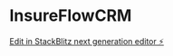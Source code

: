 # InsureFlowCRM

[Edit in StackBlitz next generation editor ⚡️](https://stackblitz.com/~/github.com/EvensHacking/InsureFlowCRM)